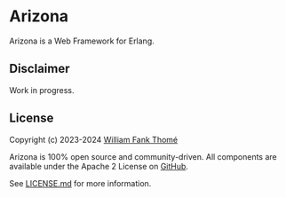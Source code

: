 # Arizona

Arizona is a Web Framework for Erlang.

## Disclaimer

Work in progress.

## License

Copyright (c) 2023-2024 [William Fank Thomé](https://github.com/williamthome)

Arizona is 100% open source and community-driven. All components are
available under the Apache 2 License on [GitHub](https://github.com/williamthome/arizona).

See [LICENSE.md](LICENSE.md) for more information.


